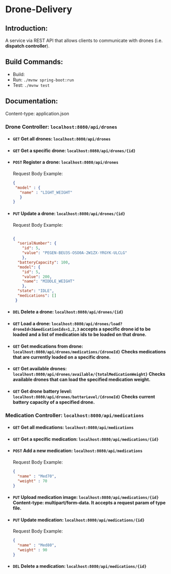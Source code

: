 # Drone-Delivery

## Introduction:
A service via REST API that allows clients to communicate with drones (i.e. **dispatch controller**).

## Build Commands:
  * Build:
  * Run: `./mvnw spring-boot:run`
  * Test: `./mvnw test`
## Documentation:
Content-type: application.json
### Drone Controller: `localhost:8080/api/drones`
   * #### `GET` Get all drones: `localhost:8080/api/drones`
   * #### `GET` Get a specific drone: `localhost:8080/api/drones/{id}`
   * #### `POST` Register a drone: `localhost:8080/api/drones`
       Request Body Example:
       ```JSON
      {
        "model" : {
          "name" : "LIGHT_WEIGHT"
          }
      }
       ```
   * #### `PUT` Update a drone: `localhost:8080/api/drones/{id}`
       Request Body Example:
       ```JSON
       
       {
         "serialNumber": {
           "id": 5,
           "value": "PEGEN-BEU3S-OSO0A-2W1ZX-YRGYK-ULCLG"
           },
         "batteryCapacity": 100,
         "model": {
           "id": 5,
           "value": 200,
           "name": "MIDDLE_WEIGHT"
           },
         "state": "IDLE",
         "medications": []
        }
      ```
   * #### `DEL` Delete a drone: `localhost:8080/api/drones/{id}`
   * #### `GET` Load a drone: `localhost:8080/api/drones/load?droneId=3&medicationIds=1,2,3` accepts a specific drone id to be loaded and a list of medication ids to be loaded on that drone.
   * #### `GET` Get medications from drone: `localhost:8080/api/drones/medications/{droneId}` Checks medications that are currently loaded on a specific drone.
   * #### `GET` Get available drones: `localhost:8080/api/drones/available/{totalMedicationWeight}` Checks available drones that can load the specified medication weight.
   * #### `GET` Get drone battery level: `localhost:8080/api/drones/batterLevel/{droneId}` Checks current battery capacity of a specified drone.

### Medication Controller: `localhost:8080/api/medications`
  * #### `GET` Get all medications: `localhost:8080/api/medications`
  * #### `GET` Get a specific medication: `localhost:8080/api/medications/{id}`
  * #### `POST` Add a new medication: `localhost:8080/api/medications`
    Request Body Example:
    ```JSON
    {
      "name" : "Med70",
      "weight" : 70
    }
    ```
  * #### `PUT` Upload medication image: `localhost:8080/api/medications/{id}` Content-type: multipart/form-data. It accepts a request param of type file.
  * #### `PUT` Update medication: `localhost:8080/api/medications/{id}`
    Request Body Example:
    ```JSON
    {
      "name" : "Med80",
      "weight" : 90
    }
    ```
  * #### `DEL` Delete a medication: `localhost:8080/api/medications/{id}`
